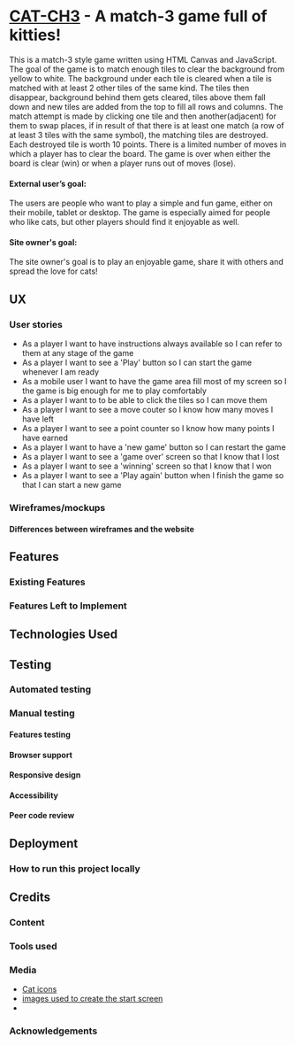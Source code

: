 # [CAT-CH3](https://alicja-malinowska.github.io/Cat-ch3_game/) - A match-3 game full of kitties!


This is a match-3 style game written using HTML Canvas and JavaScript. The goal of the game is to match enough tiles to clear the background from yellow to white. The background under each tile is cleared when a tile is matched with at least 2 other tiles of the same kind. The tiles then disappear, background behind them gets cleared, tiles above them fall down and new tiles are added from the top to fill all rows and columns. The match attempt is made by clicking one tile and then another(adjacent) for them to swap places, if in result of that there is at least one match (a row of at least 3 tiles with the same symbol), the matching tiles are destroyed. Each destroyed tile is worth 10 points. There is a limited number of moves in which a player has to clear the board. The game is over when either the board is clear (win) or when a player runs out of moves (lose). 


#### External user’s goal:

The users are people who want to play a simple and fun game, either on their mobile, tablet or desktop. The game is especially aimed for people who like cats, but other players should find it enjoyable as well. 

#### Site owner's goal:

The site owner's goal is to play an enjoyable game, share it with others and spread the love for cats!

 
## UX



### User stories

* As a player I want to have instructions always available so I can refer to them at any stage of the game
* As a player I want to see a 'Play' button so I can start the game whenever I am ready
* As a mobile user I want to have the game area fill most of my screen so I the game is big enough for me to play comfortably
* As a player I want to to be able to click the tiles so I can move them
* As a player I want to see a move couter so I know how many moves I have left
* As a player I want to see a point counter so I know how many points I have earned
* As a player I want to have a 'new game' button so I can restart the game
* As a player I want to see a 'game over' screen so that I know that I lost
* As a player I want to see a 'winning' screen so that I know that I won
* As a player I want to see a 'Play again' button when I finish the game so that I can start a new game




### Wireframes/mockups



#### Differences between wireframes and the website



## Features


 
### Existing Features



### Features Left to Implement



## Technologies Used




## Testing

### Automated testing



### Manual testing 

#### Features testing




#### Browser support



#### Responsive design



#### Accessibility



#### Peer code review



## Deployment

### How to run this project locally





## Credits

### Content


### Tools used



### Media
* [Cat icons](https://www.iconfinder.com/) 
* [images used to create the start screen](https://pixabay.com/)
* 

### Acknowledgements


